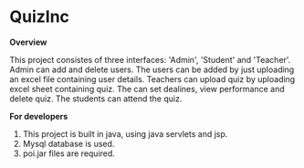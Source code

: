 # QuizInc

**Overview**

This project consistes of three interfaces: 'Admin', 'Student' and 'Teacher'. Admin can add and delete users. The users can be added by just uploading an excel file containing user details. Teachers can upload quiz by uploading excel sheet containing quiz. The can set dealines, view performance and delete quiz. The students can attend the quiz.

**For developers**
1. This project is built in java, using java servlets and jsp.
2. Mysql database is used. 
3. poi.jar files are required.
